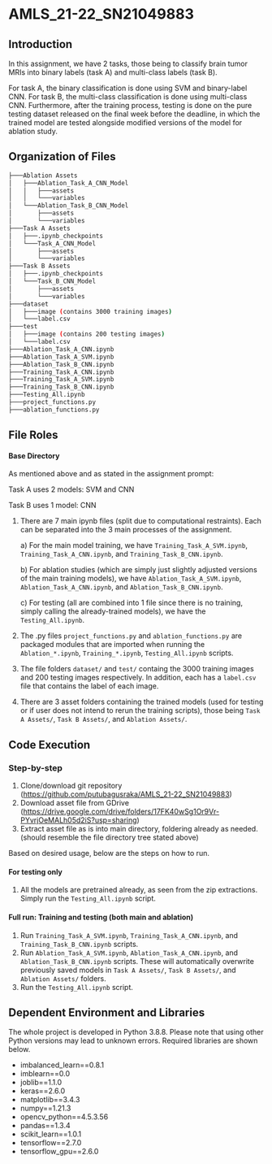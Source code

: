 # AMLS_21-22_SN21049883

## Introduction

In this assignment, we have 2 tasks, those being to classify brain tumor MRIs into binary labels (task A) and multi-class labels (task B).

For task A, the binary classification is done using SVM and binary-label CNN. For task B, the multi-class classification is done using multi-class CNN.
Furthermore, after the training process, testing is done on the pure testing dataset released on the final week before the deadline, in which the trained model are tested alongside modified versions of the model for ablation study.

## Organization of Files
```bash
├───Ablation Assets
│   ├───Ablation_Task_A_CNN_Model
│   │   ├───assets
│   │   └───variables
│   └───Ablation_Task_B_CNN_Model
│       ├───assets
│       └───variables
├───Task A Assets
│   ├───.ipynb_checkpoints
│   └───Task_A_CNN_Model
│       ├───assets
│       └───variables
├───Task B Assets
│   ├───.ipynb_checkpoints
│   └───Task_B_CNN_Model
│       ├───assets
│       └───variables
├───dataset
│   ├───image (contains 3000 training images)
│   └───label.csv
├───test
│   ├───image (contains 200 testing images)
│   └───label.csv
├───Ablation_Task_A_CNN.ipynb
├───Ablation_Task_A_SVM.ipynb
├───Ablation_Task_B_CNN.ipynb
├───Training_Task_A_CNN.ipynb
├───Training_Task_A_SVM.ipynb
├───Training_Task_B_CNN.ipynb
├───Testing_All.ipynb
├───project_functions.py
├───ablation_functions.py
```
## File Roles
#### Base Directory
As mentioned above and as stated in the assignment prompt:

Task A uses 2 models: SVM and CNN

Task B uses 1 model: CNN

1) There are 7 main ipynb files (split due to computational restraints). Each can be separated into the 3 main processes of the assignment.

    a) For the main model training, we have `Training_Task_A_SVM.ipynb`, `Training_Task_A_CNN.ipynb`, and `Training_Task_B_CNN.ipynb`.
    
    b) For ablation studies (which are simply just slightly adjusted versions of the main training models), we have `Ablation_Task_A_SVM.ipynb`, `Ablation_Task_A_CNN.ipynb`, and `Ablation_Task_B_CNN.ipynb`. 

    c) For testing (all are combined into 1 file since there is no training, simply calling the already-trained models), we have the `Testing_All.ipynb`.

2) The .py files `project_functions.py` and  `ablation_functions.py` are packaged modules that are imported when running the `Ablation_*.ipynb`,
    `Training_*.ipynb`, `Testing_All.ipynb` scripts.

3) The file folders `dataset/` and `test/` containg the 3000 training images and 200 testing images respectively. In addition, each has a `label.csv` file that contains the label of each image.

4) There are 3 asset folders containing the trained models (used for testing or if user does not intend to rerun the training scripts), those being `Task A Assets/`, `Task B Assets/`, and `Ablation Assets/`.

## Code Execution

### Step-by-step

1) Clone/download git repository (https://github.com/putubagusraka/AMLS_21-22_SN21049883)
2) Download asset file from GDrive (https://drive.google.com/drive/folders/17FK40wSg1Or9Vr-PYvrjOeMALh05d2iS?usp=sharing)
3) Extract asset file as is into main directory, foldering already as needed. (should resemble the file directory tree stated above)

Based on desired usage, below are the steps on how to run.

#### For testing only
1) All the models are pretrained already, as seen from the zip extractions. Simply run the `Testing_All.ipynb` script.

#### Full run: Training and testing (both main and ablation)
1) Run `Training_Task_A_SVM.ipynb`, `Training_Task_A_CNN.ipynb`, and `Training_Task_B_CNN.ipynb` scripts.
2) Run `Ablation_Task_A_SVM.ipynb`, `Ablation_Task_A_CNN.ipynb`, and `Ablation_Task_B_CNN.ipynb` scripts. 
    These will automatically overwrite previously saved models in `Task A Assets/`, `Task B Assets/`, and `Ablation Assets/` folders.
3) Run the `Testing_All.ipynb` script.

## Dependent Environment and Libraries

The whole project is developed in Python 3.8.8. Please note that using other Python versions may lead to unknown errors. Required libraries are shown below.
* imbalanced_learn==0.8.1
* imblearn==0.0
* joblib==1.1.0
* keras==2.6.0
* matplotlib==3.4.3
* numpy==1.21.3
* opencv_python==4.5.3.56
* pandas==1.3.4
* scikit_learn==1.0.1
* tensorflow==2.7.0
* tensorflow_gpu==2.6.0
